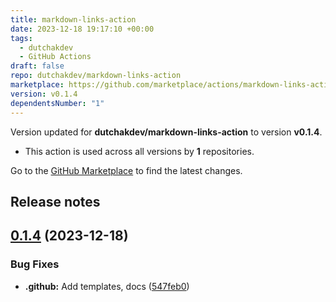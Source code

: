 ```yaml
---
title: markdown-links-action
date: 2023-12-18 19:17:10 +00:00
tags:
  - dutchakdev
  - GitHub Actions
draft: false
repo: dutchakdev/markdown-links-action
marketplace: https://github.com/marketplace/actions/markdown-links-action
version: v0.1.4
dependentsNumber: "1"
---
```



Version updated for **dutchakdev/markdown-links-action** to version **v0.1.4**.
- This action is used across all versions by **1** repositories.

Go to the [GitHub Marketplace](https://github.com/marketplace/actions/markdown-links-action) to find the latest changes.

## Release notes

## [0.1.4](https://github.com/dutchakdev/markdown-links-action/compare/v0.1.3...v0.1.4) (2023-12-18)


### Bug Fixes

* **.github:** Add templates, docs ([547feb0](https://github.com/dutchakdev/markdown-links-action/commit/547feb0431cffd9a6773166e280f48762957c25f))




